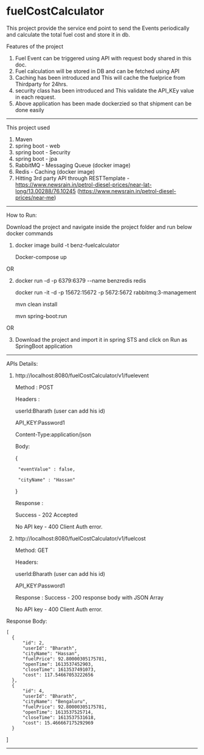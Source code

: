 # fuelCostCalculator

This project provide the service end point to send the Events periodically and calculate the total fuel cost and store it in db.


Features of the project
1. Fuel Event can be triggered using API with request body shared in this doc. 
2. Fuel calculation will be stored in DB and can be fetched using API
3. Caching has been introduced and This will cache the fuelprice from Thirdparty for 24hrs.
4. security class has been introduced and This validate the API_KEy value in each request.
5. Above application has been made dockerzied so that shipment can be done easily 

----------------------------------------------------------------------------------------------------------------------------------

This project used 
1. Maven
2. spring boot - web
3. spring boot - Security
4. spring boot - jpa
5. RabbitMQ - Messaging Queue (docker image)
6. Redis -  Caching  (docker image)
7. Hitting 3rd party API through RESTTemplate - https://www.newsrain.in/petrol-diesel-prices/near-lat-long/13.00288/76.10245 
  (https://www.newsrain.in/petrol-diesel-prices/near-me)
  
  
----------------------------------------------------------------------------------------------------------------------------------

How to Run:

Download the project and navigate inside the project folder and run below docker commands

1. 
      docker image build -t benz-fuelcalculator
      
      Docker-compose up 

OR

2. 
    docker run -d -p 6379:6379 --name benzredis redis
    
    docker run -it -d -p  15672:15672 -p 5672:5672 rabbitmq:3-management
    
    mvn clean install
    
    mvn spring-boot:run

OR

3.
    Download the project and import it in spring STS and click on Run as SpringBoot application


----------------------------------------------------------------------------------------------------------------------------------

APIs Details:


1. http://localhost:8080/fuelCostCalculator/v1/fuelevent 

    Method : POST

    Headers : 

      userId:Bharath (user can add his id)

      API_KEY:Password1

      Content-Type:application/json

    Body:

      {
        
        "eventValue" : false,

        "cityName" : "Hassan"
      }

    Response : 

      Success - 202 Accepted 

      No API key -  400 Client Auth error.
 
2. http://localhost:8080/fuelCostCalculator/v1/fuelcost  

    Method: GET

    Headers:

      userId:Bharath (user can add his id)

      API_KEY:Password1

    Response : 
     Success - 200 response body with JSON Array 

     No API key -  400 Client Auth error.

  Response Body:
  
    [
      {
          "id": 2,
          "userId": "Bharath",
          "cityName": "Hassan",
          "fuelPrice": 92.80000305175781,
          "openTime": 1613537452903,
          "closeTime": 1613537491073,
          "cost": 117.54667053222656
      },
      {
          "id": 4,
          "userId": "Bharath",
          "cityName": "Bengaluru",
          "fuelPrice": 92.80000305175781,
          "openTime": 1613537525714,
          "closeTime": 1613537531618,
          "cost": 15.466667175292969
      }
  ]

 
 ----------------------------------------------------------------------------------------------------------------------------------
 
 





